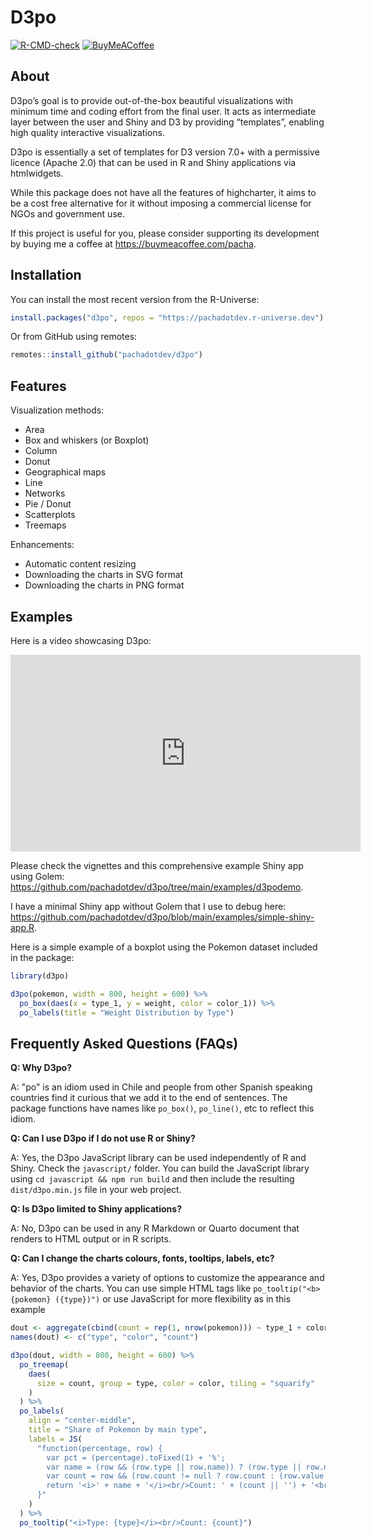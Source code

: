 # D3po

<!-- badges: start -->
[![R-CMD-check](https://github.com/pachadotdev/d3po/actions/workflows/R-CMD-check.yaml/badge.svg)](https://github.com/pachadotdev/d3po/actions/workflows/R-CMD-check.yaml)
[![BuyMeACoffee](https://raw.githubusercontent.com/pachadotdev/buymeacoffee-badges/main/bmc-blue.svg)](https://buymeacoffee.com/pacha)
<!-- badges: end -->

## About

D3po’s goal is to provide out-of-the-box beautiful visualizations with minimum time and coding effort from the final
user. It acts as intermediate layer between the user and Shiny and D3 by providing “templates”, enabling high quality
interactive visualizations.

D3po is essentially a set of templates for D3 version 7.0+ with a permissive licence (Apache 2.0) that can be used in R
and Shiny applications via htmlwidgets.

While this package does not have all the features of highcharter, it aims to be a cost free alternative for it without
imposing a commercial license for NGOs and government use.

If this project is useful for you, please consider supporting its development by buying me a coffee at
<https://buymeacoffee.com/pacha>.

## Installation

You can install the most recent version from the R-Universe:

``` r
install.packages("d3po", repos = "https://pachadotdev.r-universe.dev")
```

Or from GitHub using remotes:

``` r
remotes::install_github("pachadotdev/d3po")
```

## Features

Visualization methods:

- Area
- Box and whiskers (or Boxplot)
- Column
- Donut
- Geographical maps
- Line
- Networks
- Pie / Donut
- Scatterplots
- Treemaps

Enhancements:

- Automatic content resizing
- Downloading the charts in SVG format
- Downloading the charts in PNG format

## Examples

Here is a video showcasing D3po:

<iframe width="560" height="315" src="https://www.youtube.com/embed/6pIq2rJONFQ?si=Ai6NUk-BSyG0MTFv" title="YouTube video player" frameborder="0" allow="accelerometer; autoplay; clipboard-write; encrypted-media; gyroscope; picture-in-picture; web-share" referrerpolicy="strict-origin-when-cross-origin" allowfullscreen></iframe>

Please check the vignettes and this comprehensive example Shiny app using Golem: <https://github.com/pachadotdev/d3po/tree/main/examples/d3podemo>.

I have a minimal Shiny app without Golem that I use to debug here: <https://github.com/pachadotdev/d3po/blob/main/examples/simple-shiny-app.R>.

Here is a simple example of a boxplot using the Pokemon dataset included in the package:

```r
library(d3po)

d3po(pokemon, width = 800, height = 600) %>%
  po_box(daes(x = type_1, y = weight, color = color_1)) %>%
  po_labels(title = "Weight Distribution by Type")
```

## Frequently Asked Questions (FAQs)

**Q: Why D3po?**

A: "po" is an idiom used in Chile and people from other Spanish speaking countries find it curious that we add it
   to the end of sentences. The package functions have names like `po_box()`, `po_line()`, etc to reflect this idiom.

**Q: Can I use D3po if I do not use R or Shiny?**

A: Yes, the D3po JavaScript library can be used independently of R and Shiny. Check the `javascript/` folder. You can
   build the JavaScript library using `cd javascript && npm run build` and then include the resulting `dist/d3po.min.js`
   file in your web project.

**Q: Is D3po limited to Shiny applications?**

A: No, D3po can be used in any R Markdown or Quarto document that renders to HTML output or in R scripts.

**Q: Can I change the charts colours, fonts, tooltips, labels, etc?**

A: Yes, D3po provides a variety of options to customize the appearance and behavior of the charts. You can use simple
   HTML tags like `po_tooltip("<b>{pokemon} ({type})")` or use JavaScript for more flexibility as in this example

```r
dout <- aggregate(cbind(count = rep(1, nrow(pokemon))) ~ type_1 + color_1, data = pokemon, FUN = length)
names(dout) <- c("type", "color", "count")

d3po(dout, width = 800, height = 600) %>%
  po_treemap(
    daes(
      size = count, group = type, color = color, tiling = "squarify"
    )
  ) %>%
  po_labels(
    align = "center-middle",
    title = "Share of Pokemon by main type",
    labels = JS(
      "function(percentage, row) {
        var pct = (percentage).toFixed(1) + '%';
        var name = (row && (row.type || row.name)) ? (row.type || row.name) : '';
        var count = row && (row.count != null ? row.count : (row.value != null ? row.value : ''));
        return '<i>' + name + '</i><br/>Count: ' + (count || '') + '<br/>Share: ' + pct;
      }"
    )
  ) %>%
  po_tooltip("<i>Type: {type}</i><br/>Count: {count}")
```
